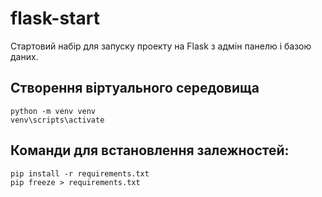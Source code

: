 # flask-start

Стартовий набір для запуску проекту на Flask з адмін панелю і базою даних.

## Створення віртуального середовища

```
python -m venv venv
venv\scripts\activate
```

## Команди для встановлення залежностей:

```
pip install -r requirements.txt
pip freeze > requirements.txt
```